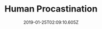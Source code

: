 ---
title: Human Procastination
artist: LOOK MUM NO COMPUTER
date: 2019-01-25T02:09:10.605Z
cover: 939x0w.jpg
styles:
  - Electronic
links:
  spotify: https://play.spotify.com/album/5BPYm3a8hvDKC6ExMksoGQ
  youtube: ""
  applemusic: https://music.apple.com/us/album/human-procrastination-ep/1476294834?uo=4
  soundcloud: https://soundcloud.com/lookmumnocomputer/sets/human-procrastination
  bandcamp: ""
  googleplay: https://play.google.com/music/m/B5ap3jtiow4vovh5rpku7x3qnme?signup_if_needed=1
  deezer: https://www.deezer.com/album/107196832
---